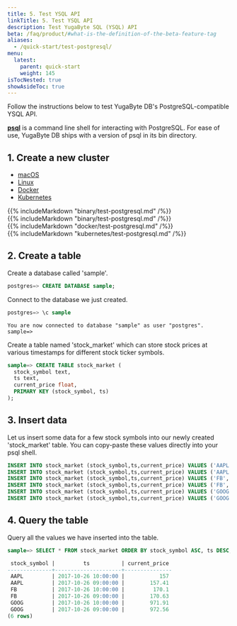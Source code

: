 ```yaml
---
title: 5. Test YSQL API
linkTitle: 5. Test YSQL API
description: Test YugaByte SQL (YSQL) API
beta: /faq/product/#what-is-the-definition-of-the-beta-feature-tag
aliases:
  - /quick-start/test-postgresql/
menu:
  latest:
    parent: quick-start
    weight: 145
isTocNested: true
showAsideToc: true
---
```



Follow the instructions below to test YugaByte DB's PostgreSQL-compatible YSQL API.

[**psql**](https://www.postgresql.org/docs/9.3/static/app-psql.html) is a command line shell for interacting with PostgreSQL. For ease of use, YugaByte DB ships with a version of psql in its bin directory.

## 1. Create a new cluster

<ul class="nav nav-tabs nav-tabs-yb">
  <li >
    <a href="#macos" class="nav-link active" id="macos-tab" data-toggle="tab" role="tab" aria-controls="macos" aria-selected="true">
      <i class="fab fa-apple" aria-hidden="true"></i>
      macOS
    </a>
  </li>
  <li>
    <a href="#linux" class="nav-link" id="linux-tab" data-toggle="tab" role="tab" aria-controls="linux" aria-selected="false">
      <i class="fab fa-linux" aria-hidden="true"></i>
      Linux
    </a>
  </li>
  <li>
    <a href="#docker" class="nav-link" id="docker-tab" data-toggle="tab" role="tab" aria-controls="docker" aria-selected="false">
      <i class="fab fa-docker" aria-hidden="true"></i>
      Docker
    </a>
  </li>
  <li >
    <a href="#kubernetes" class="nav-link" id="kubernetes-tab" data-toggle="tab" role="tab" aria-controls="kubernetes" aria-selected="false">
      <i class="fas fa-cubes" aria-hidden="true"></i>
      Kubernetes
    </a>
  </li>
</ul>

<div class="tab-content">
  <div id="macos" class="tab-pane fade show active" role="tabpanel" aria-labelledby="macos-tab">
    {{% includeMarkdown "binary/test-postgresql.md" /%}}
  </div>
  <div id="linux" class="tab-pane fade" role="tabpanel" aria-labelledby="linux-tab">
    {{% includeMarkdown "binary/test-postgresql.md" /%}}
  </div>
  <div id="docker" class="tab-pane fade" role="tabpanel" aria-labelledby="docker-tab">
    {{% includeMarkdown "docker/test-postgresql.md" /%}}
  </div>
  <div id="kubernetes" class="tab-pane fade" role="tabpanel" aria-labelledby="kubernetes-tab">
    {{% includeMarkdown "kubernetes/test-postgresql.md" /%}}
  </div>
</div>


## 2. Create a table

Create a database called 'sample'.

```{.sql .copy .separator-gt}
postgres=> CREATE DATABASE sample;
```

Connect to the database we just created.

```{.sql .copy .separator-gt}
postgres=> \c sample
```
```
You are now connected to database "sample" as user "postgres".
sample=>
```


Create a table named 'stock_market' which can store stock prices at various timestamps for different stock ticker symbols.

```{.sql .copy .separator-gt}
sample=> CREATE TABLE stock_market (
  stock_symbol text,
  ts text,
  current_price float,
  PRIMARY KEY (stock_symbol, ts)
);
```



## 3. Insert data

Let us insert some data for a few stock symbols into our newly created 'stock_market' table. You can copy-paste these values directly into your psql shell.

```{.sql .copy}
INSERT INTO stock_market (stock_symbol,ts,current_price) VALUES ('AAPL','2017-10-26 09:00:00',157.41);
INSERT INTO stock_market (stock_symbol,ts,current_price) VALUES ('AAPL','2017-10-26 10:00:00',157);
INSERT INTO stock_market (stock_symbol,ts,current_price) VALUES ('FB','2017-10-26 09:00:00',170.63);
INSERT INTO stock_market (stock_symbol,ts,current_price) VALUES ('FB','2017-10-26 10:00:00',170.1);
INSERT INTO stock_market (stock_symbol,ts,current_price) VALUES ('GOOG','2017-10-26 09:00:00',972.56);
INSERT INTO stock_market (stock_symbol,ts,current_price) VALUES ('GOOG','2017-10-26 10:00:00',971.91);
```

## 4. Query the table

Query all the values we have inserted into the table.

```{.sql .copy .separator-gt}
sample=> SELECT * FROM stock_market ORDER BY stock_symbol ASC, ts DESC;
```
```sql
 stock_symbol |         ts          | current_price
--------------+---------------------+---------------
 AAPL         | 2017-10-26 10:00:00 |           157
 AAPL         | 2017-10-26 09:00:00 |        157.41
 FB           | 2017-10-26 10:00:00 |         170.1
 FB           | 2017-10-26 09:00:00 |        170.63
 GOOG         | 2017-10-26 10:00:00 |        971.91
 GOOG         | 2017-10-26 09:00:00 |        972.56
(6 rows)
```

